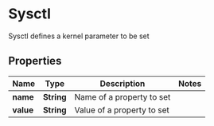 

# Sysctl

Sysctl defines a kernel parameter to be set
## Properties

Name | Type | Description | Notes
------------ | ------------- | ------------- | -------------
**name** | **String** | Name of a property to set | 
**value** | **String** | Value of a property to set | 



